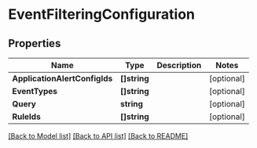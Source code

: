 # EventFilteringConfiguration

## Properties

Name | Type | Description | Notes
------------ | ------------- | ------------- | -------------
**ApplicationAlertConfigIds** | **[]string** |  | [optional] 
**EventTypes** | **[]string** |  | [optional] 
**Query** | **string** |  | [optional] 
**RuleIds** | **[]string** |  | [optional] 

[[Back to Model list]](../README.md#documentation-for-models) [[Back to API list]](../README.md#documentation-for-api-endpoints) [[Back to README]](../README.md)


